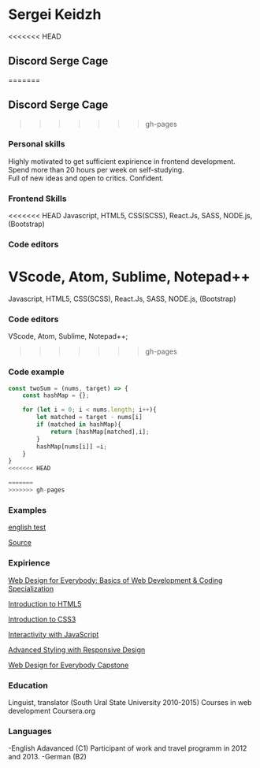 # Sergei Keidzh
<<<<<<< HEAD
## Discord Serge Cage
=======
## Discord Serge Cage 
>>>>>>> gh-pages


### Personal skills 

Highly motivated to get sufficient expirience in frontend development. Spend more than 20 hours per week on self-studying. 
<br>
Full of new ideas and open to critics. Confident. 

### Frontend Skills
<<<<<<< HEAD
Javascript, HTML5, CSS(SCSS), React.Js, SASS, NODE.js, (Bootstrap) 

### Code editors
VScode, Atom, Sublime, Notepad++
=======
Javascript, HTML5, CSS(SCSS), React.Js, SASS, NODE.js, (Bootstrap)

### Code editors
VScode, Atom, Sublime, Notepad++;
>>>>>>> gh-pages

### Code example

```js
const twoSum = (nums, target) => {
    const hashMap = {};

    for (let i = 0; i < nums.length; i++){
        let matched = target - nums[i]
        if (matched in hashMap){
            return [hashMap[matched],i];
        }
        hashMap[nums[i]] =i;
    }
}
<<<<<<< HEAD

=======
>>>>>>> gh-pages
```
### Examples  

[english test](https://sergecage.github.io/Platform-Concept/Engl/index.html)

[Source](https://github.com/Sergecage/Platform-Concept)

### Expirience

[Web Design for Everybody: Basics of Web Development & Coding Specialization](https://www.coursera.org/account/accomplishments/specialization/certificate/MF9PZ5UM8FRQ)

[Introduction to HTML5](https://www.coursera.org/account/accomplishments/certificate/4AG8VUD5AR8X)
 
[Introduction to CSS3](https://www.coursera.org/account/accomplishments/certificate/6RJKSHREQV25)
 
[Interactivity with JavaScript](https://www.coursera.org/account/accomplishments/certificate/XCS6ZD2BR8FX)

[Advanced Styling with Responsive Design](https://www.coursera.org/account/accomplishments/certificate/9A95ZUUR8DYB)

[Web Design for Everybody Capstone](https://www.coursera.org/account/accomplishments/certificate/V8CTMZTY55DY)


### Education

Linguist, translator (South Ural State University 2010-2015)
Courses in web development  Coursera.org

### Languages

-English Adavanced (C1)
Participant of work and travel programm in 2012 and 2013. 
-German (B2)
